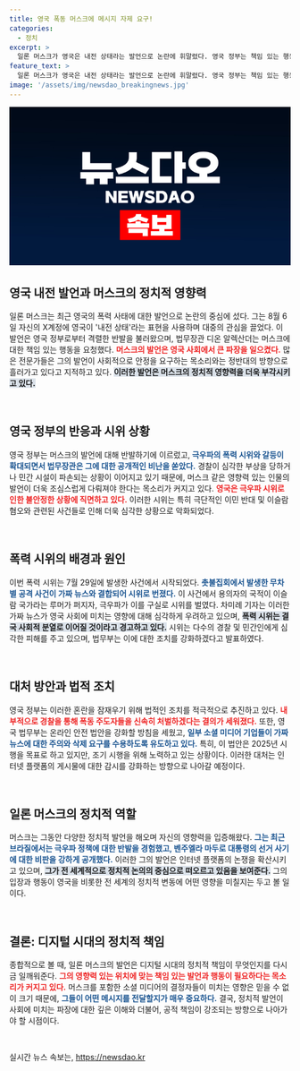 ```yaml
---
title: 영국 폭동 머스크에 메시지 자제 요구!
categories:
  - 정치
excerpt: >
  일론 머스크가 영국은 내전 상태라는 발언으로 논란에 휘말렸다. 영국 정부는 책임 있는 행동을 요구하며, 폭동과 가짜 뉴스 문제에 대해 강력한 대응을 예고했다. 전문가들은 머스크의 발언이 글로벌 정치에 미친 영향을 주목하고 있다.
feature_text: >
  일론 머스크가 영국은 내전 상태라는 발언으로 논란에 휘말렸다. 영국 정부는 책임 있는 행동을 요구하며, 폭동과 가짜 뉴스 문제에 대해 강력한 대응을 예고했다. 전문가들은 머스크의 발언이 글로벌 정치에 미친 영향을 주목하고 있다.
image: '/assets/img/newsdao_breakingnews.jpg'
---
```


<p><img src="/assets/img/newsdao_breakingnews.jpg" alt="ranknews 속보" /></p>

<h2 data-ke-size="size26">영국 내전 발언과 머스크의 정치적 영향력</h2>

<p data-ke-size="size16">일론 머스크는 최근 영국의 폭력 사태에 대한 발언으로 논란의 중심에 섰다. 그는 8월 6일 자신의 X계정에 영국이 '내전 상태'라는 표현을 사용하며 대중의 관심을 끌었다. 이 발언은 영국 정부로부터 격렬한 반발을 불러왔으며, 법무장관 디온 알렉산더는 머스크에 대한 책임 있는 행동을 요청했다. <b><span style="color: #ee2323;">머스크의 발언은 영국 사회에서 큰 파장을 일으켰다.</span></b> 많은 전문가들은 그의 발언이 사회적으로 안정을 요구하는 목소리와는 정반대의 방향으로 흘러가고 있다고 지적하고 있다. <b><span style="background-color: #21538527;">이러한 발언은 머스크의 정치적 영향력을 더욱 부각시키고 있다.</span></b></p>

<p data-ke-size="size16">&nbsp;</p>

<h2 data-ke-size="size26">영국 정부의 반응과 시위 상황</h2>

<p data-ke-size="size16">영국 정부는 머스크의 발언에 대해 반발하기에 이르렀고,<b> <span style="color: #1a5490;">극우파의 폭력 시위와 갈등이 확대되면서 법무장관은 그에 대한 공개적인 비난을 쏟았다.</span></b> 경찰이 심각한 부상을 당하거나 민간 시설이 파손되는 상황이 이어지고 있기 때문에, 머스크 같은 영향력 있는 인물의 발언이 더욱 조심스럽게 다뤄져야 한다는 목소리가 커지고 있다. <b><span style="color: #ee2323;">영국은 극우파 시위로 인한 불안정한 상황에 직면하고 있다.</span></b> 이러한 시위는 특히 극단적인 이민 반대 및 이슬람 혐오와 관련된 사건들로 인해 더욱 심각한 상황으로 악화되었다.</p>

<p data-ke-size="size16">&nbsp;</p>

<h2 data-ke-size="size26">폭력 시위의 배경과 원인</h2>

<p data-ke-size="size16">이번 폭력 시위는 7월 29일에 발생한 사건에서 시작되었다. <b><span style="color: #1a5490;">촛불집회에서 발생한 무차별 공격 사건이 가짜 뉴스와 결합되어 시위로 번졌다.</span></b> 이 사건에서 용의자의 국적이 이슬람 국가라는 루머가 퍼지자, 극우파가 이를 구실로 시위를 벌였다. 차미례 기자는 이러한 가짜 뉴스가 영국 사회에 미치는 영향에 대해 심각하게 우려하고 있으며, <b><span style="background-color: #21538527;">폭력 시위는 결국 사회적 분열로 이어질 것이라고 경고하고 있다.</span></b> 시위는 다수의 경찰 및 민간인에게 심각한 피해를 주고 있으며, 법무부는 이에 대한 조치를 강화하겠다고 발표하였다.</p>

<p data-ke-size="size16">&nbsp;</p>

<h2 data-ke-size="size26">대처 방안과 법적 조치</h2>

<p data-ke-size="size16">영국 정부는 이러한 혼란을 잠재우기 위해 법적인 조치를 적극적으로 추진하고 있다. <b><span style="color: #ee2323;">내부적으로 경찰을 통해 폭동 주도자들을 신속히 처벌하겠다는 결의가 세워졌다.</span></b> 또한, 영국 법무부는 온라인 안전 법안을 강화할 방침을 세웠고, <b><span style="color: #1a5490;">일부 소셜 미디어 기업들이 가짜 뉴스에 대한 주의와 삭제 요구를 수용하도록 유도하고 있다.</span></b> 특히, 이 법안은 2025년 시행을 목표로 하고 있지만, 조기 시행을 위해 노력하고 있는 상황이다. 이러한 대처는 인터넷 플랫폼의 게시물에 대한 감시를 강화하는 방향으로 나아갈 예정이다.</p>

<p data-ke-size="size16">&nbsp;</p>

<h2 data-ke-size="size26">일론 머스크의 정치적 역할</h2>

<p data-ke-size="size16">머스크는 그동안 다양한 정치적 발언을 해오며 자신의 영향력을 입증해왔다. <b><span style="color: #1a5490;">그는 최근 브라질에서는 극우파 정책에 대한 반발을 경험했고, 벤주엘라 마두로 대통령의 선거 사기에 대한 비판을 강하게 공개했다.</span></b> 이러한 그의 발언은 인터넷 플랫폼의 논쟁을 확산시키고 있으며, <b><span style="background-color: #21538527;"> 그가 전 세계적으로 정치적 논의의 중심으로 떠오르고 있음을 보여준다.</span></b> 그의 입장과 행동이 영국을 비롯한 전 세계의 정치적 변동에 어떤 영향을 미칠지는 두고 볼 일이다.</p>

<p data-ke-size="size16">&nbsp;</p>

<h2 data-ke-size="size26">결론: 디지털 시대의 정치적 책임</h2>

<p data-ke-size="size16">종합적으로 볼 때, 일론 머스크의 발언은 디지털 시대의 정치적 책임이 무엇인지를 다시금 일깨워준다. <b><span style="color: #ee2323;">그의 영향력 있는 위치에 맞는 책임 있는 발언과 행동이 필요하다는 목소리가 커지고 있다.</span></b> 머스크를 포함한 소셜 미디어의 결정자들이 미치는 영향은 믿을 수 없이 크기 때문에, <b><span style="color: #1a5490;">그들이 어떤 메시지를 전달할지가 매우 중요하다.</span></b> 결국, 정치적 발언이 사회에 미치는 파장에 대한 깊은 이해와 더불어, 공적 책임이 강조되는 방향으로 나아가야 할 시점이다.</p>

<p data-ke-size="size16">&nbsp;</p>
실시간 뉴스 속보는, <a href="https://newsdao.kr" rel="dofollow">https://newsdao.kr</a>


